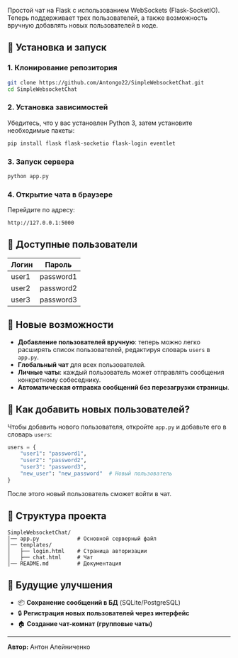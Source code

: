 Простой чат на Flask с использованием WebSockets (Flask-SocketIO). Теперь поддерживает трех пользователей, а также возможность вручную добавлять новых пользователей в коде.  

## 🚀 Установка и запуск  

### 1. Клонирование репозитория  
```bash
git clone https://github.com/Antongo22/SimpleWebsocketChat.git
cd SimpleWebsocketChat
```  

### 2. Установка зависимостей  
Убедитесь, что у вас установлен Python 3, затем установите необходимые пакеты:  
```bash
pip install flask flask-socketio flask-login eventlet
```  

### 3. Запуск сервера  
```bash
python app.py
```  

### 4. Открытие чата в браузере  
Перейдите по адресу:  
```
http://127.0.0.1:5000
```  

## 🔑 Доступные пользователи  
| Логин  | Пароль   |  
|--------|---------|  
| user1  | password1 |  
| user2  | password2 |  
| user3  | password3 |  

## 🌟 Новые возможности  
- **Добавление пользователей вручную**: теперь можно легко расширять список пользователей, редактируя словарь `users` в `app.py`.  
- **Глобальный чат** для всех пользователей.  
- **Личные чаты**: каждый пользователь может отправлять сообщения конкретному собеседнику.  
- **Автоматическая отправка сообщений без перезагрузки страницы**.  

## 🔧 Как добавить новых пользователей?  
Чтобы добавить нового пользователя, откройте `app.py` и добавьте его в словарь `users`:  

```python
users = {
    "user1": "password1",
    "user2": "password2",
    "user3": "password3",
    "new_user": "new_password"  # Новый пользователь
}
```  

После этого новый пользователь сможет войти в чат.  

## 📂 Структура проекта  
```
SimpleWebsocketChat/
│── app.py            # Основной серверный файл
│── templates/
│   ├── login.html    # Страница авторизации
│   ├── chat.html     # Чат
│── README.md         # Документация
```  

## 📌 Будущие улучшения  
- 📦 **Сохранение сообщений в БД** (SQLite/PostgreSQL)  
- 🔒 **Регистрация новых пользователей через интерфейс**  
- 🏠 **Создание чат-комнат (групповые чаты)**  

---  

**Автор:** Антон Алейниченко  

